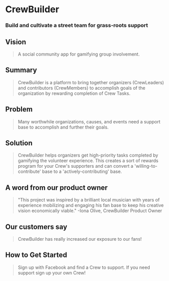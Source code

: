 # CrewBuilder #

### Build and cultivate a street team for grass-roots support ###

## Vision ##
  > A social community app for gamifying group involvement.

## Summary ##
  > CrewBuilder is a platform to bring together organizers (CrewLeaders) and contributors (CrewMembers) to accomplish goals of the organization by rewarding completion of Crew Tasks.

## Problem ##
  > Many worthwhile organizations, causes, and events need a support base to accomplish and further their goals.

## Solution ##
  > CrewBuilder helps organizers get high-priority tasks completed by gamifying the volunteer experience. This creates a sort of rewards program for your Crew's supporters and can convert a 'willing-to-contribute' base to a 'actively-contributing' base.

## A word from our product owner ##
  > "This project was inspired by a brilliant local musician with years of experience mobilizing and engaging his fan base to keep his creative vision economically viable." -Iona Olive, CrewBuilder Product Owner

## Our customers say ##
  > CrewBuilder has really increased our exposure to our fans!
## How to Get Started ##
  > Sign up with Facebook and find a Crew to support. If you need support sign up your own Crew!